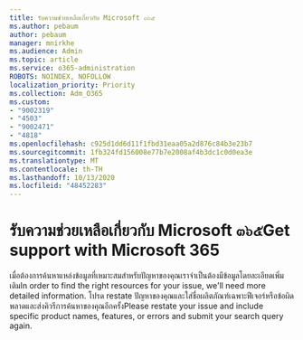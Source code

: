 ```yaml
---
title: รับความช่วยเหลือเกี่ยวกับ Microsoft ๓๖๕
ms.author: pebaum
author: pebaum
manager: mnirkhe
ms.audience: Admin
ms.topic: article
ms.service: o365-administration
ROBOTS: NOINDEX, NOFOLLOW
localization_priority: Priority
ms.collection: Adm_O365
ms.custom:
- "9002319"
- "4503"
- "9002471"
- "4818"
ms.openlocfilehash: c925d1dd6d11f1fbd31eaa05a2d876c84b3e23b7
ms.sourcegitcommit: 1fb324fd156008e77b7e2008af4b3dc1c0d0ea3e
ms.translationtype: MT
ms.contentlocale: th-TH
ms.lasthandoff: 10/13/2020
ms.locfileid: "48452283"
---
```

# <a name="get-support-with-microsoft-365"></a><span data-ttu-id="09533-102">รับความช่วยเหลือเกี่ยวกับ Microsoft ๓๖๕</span><span class="sxs-lookup"><span data-stu-id="09533-102">Get support with Microsoft 365</span></span>

<span data-ttu-id="09533-103">เมื่อต้องการค้นหาแหล่งข้อมูลที่เหมาะสมสำหรับปัญหาของคุณเราจำเป็นต้องมีข้อมูลโดยละเอียดเพิ่มเติม</span><span class="sxs-lookup"><span data-stu-id="09533-103">In order to find the right resources for your issue, we'll need more detailed information.</span></span> <span data-ttu-id="09533-104">โปรด restate ปัญหาของคุณและใส่ชื่อผลิตภัณฑ์เฉพาะฟีเจอร์หรือข้อผิดพลาดและส่งคิวรีการค้นหาของคุณอีกครั้ง</span><span class="sxs-lookup"><span data-stu-id="09533-104">Please restate your issue and include specific product names, features, or errors and submit your search query again.</span></span>

